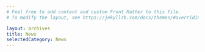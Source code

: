 ```yaml
---
# Feel free to add content and custom Front Matter to this file.
# To modify the layout, see https://jekyllrb.com/docs/themes/#overriding-theme-defaults

layout: archives
title: News
selectedCategory: News
---
```

